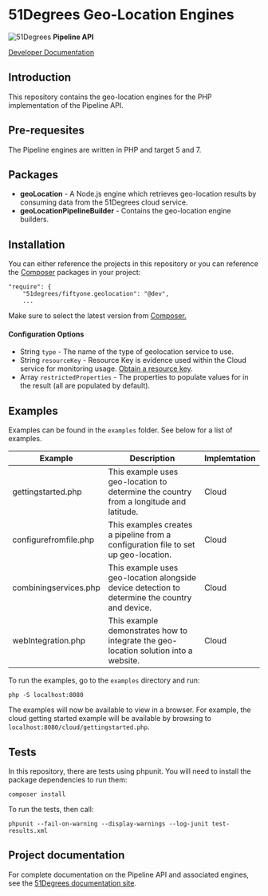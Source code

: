 # 51Degrees Geo-Location Engines

![51Degrees](https://51degrees.com/DesktopModules/FiftyOne/Distributor/Logo.ashx?utm_source=github&utm_medium=repository&utm_content=readme_main&utm_campaign=php-open-source "Data rewards the curious") **Pipeline API**

[Developer Documentation](https://51degrees.com/location-php/index.html?utm_source=github&utm_medium=repository&utm_content=documentation&utm_campaign=php-open-source "developer documentation")

## Introduction

This repository contains the geo-location engines for the PHP implementation of the Pipeline API.

## Pre-requesites

The Pipeline engines are written in PHP and target 5 and 7.

## Packages
- **geoLocation** - A Node.js engine which retrieves geo-location results by consuming data from the 51Degrees cloud service.
- **geoLocationPipelineBuilder** - Contains the geo-location engine builders.

## Installation

You can either reference the projects in this repository or you can reference the [Composer][composer] packages in your project:

```
"require": {
    "51degrees/fiftyone.geolocation": "@dev",
    ...
```

Make sure to select the latest version from [Composer.][composer]

#### Configuration Options

 - String ``type`` - The name of the type of geolocation service to use.
 - String ``resourceKey`` - Resource Key is evidence used within the Cloud service for monitoring usage. [Obtain a resource key](https://configure.51degrees.com).
 - Array ``restrictedProperties`` - The properties to populate values for in the result (all are populated by default).

## Examples

Examples can be found in the `examples` folder. See below for a list of examples.

|Example|Description|Implemtation|
|-------|-----------|------------|
|gettingstarted.php|This example uses geo-location to determine the country from a longitude and latitude.|Cloud|
|configurefromfile.php|This examples creates a pipeline from a configuration file to set up geo-location.|Cloud|
|combiningservices.php|This example uses geo-location alongside device detection to determine the country and device.|Cloud|
|webIntegration.php|This example demonstrates how to integrate the geo-location solution into a website.|Cloud|

To run the examples, go to the `examples` directory and run:

`php -S localhost:8080`

The examples will now be available to view in a browser. For example, the cloud getting started example will be available
by browsing to `localhost:8080/cloud/gettingstarted.php`.

## Tests

In this repository, there are tests using phpunit. 
You will need to install the package dependencies to run them:

`composer install`

To run the tests, then call:

`phpunit --fail-on-warning --display-warnings --log-junit test-results.xml`

## Project documentation

For complete documentation on the Pipeline API and associated engines, see the [51Degrees documentation site][Documentation].

[Documentation]: https://51degrees.com/documentation/index.html
[composer]: https://packagist.org/packages/51degrees/fiftyone.geolocation
